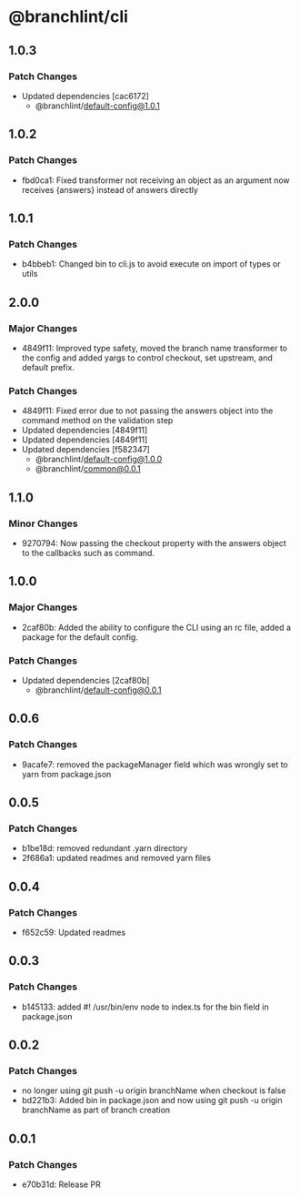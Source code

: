 # @branchlint/cli

## 1.0.3

### Patch Changes

- Updated dependencies [cac6172]
  - @branchlint/default-config@1.0.1

## 1.0.2

### Patch Changes

- fbd0ca1: Fixed transformer not receiving an object as an argument now receives {answers} instead of answers directly

## 1.0.1

### Patch Changes

- b4bbeb1: Changed bin to cli.js to avoid execute on import of types or utils

## 2.0.0

### Major Changes

- 4849f11: Improved type safety, moved the branch name transformer to the config and added yargs to control checkout, set upstream, and default prefix.

### Patch Changes

- 4849f11: Fixed error due to not passing the answers object into the command method on the validation step
- Updated dependencies [4849f11]
- Updated dependencies [4849f11]
- Updated dependencies [f582347]
  - @branchlint/default-config@1.0.0
  - @branchlint/common@0.0.1

## 1.1.0

### Minor Changes

- 9270794: Now passing the checkout property with the answers object to the callbacks such as command.

## 1.0.0

### Major Changes

- 2caf80b: Added the ability to configure the CLI using an rc file, added a package for the default config.

### Patch Changes

- Updated dependencies [2caf80b]
  - @branchlint/default-config@0.0.1

## 0.0.6

### Patch Changes

- 9acafe7: removed the packageManager field which was wrongly set to yarn from package.json

## 0.0.5

### Patch Changes

- b1be18d: removed redundant .yarn directory
- 2f686a1: updated readmes and removed yarn files

## 0.0.4

### Patch Changes

- f652c59: Updated readmes

## 0.0.3

### Patch Changes

- b145133: added #! /usr/bin/env node to index.ts for the bin field in package.json

## 0.0.2

### Patch Changes

- no longer using git push -u origin branchName when checkout is false
- bd221b3: Added bin in package.json and now using git push -u origin branchName as part of branch creation

## 0.0.1

### Patch Changes

- e70b31d: Release PR
